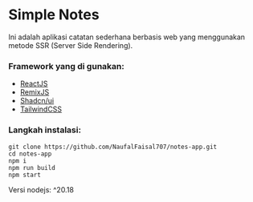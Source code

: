 # Simple Notes

Ini adalah aplikasi catatan sederhana berbasis web yang menggunakan metode SSR (Server Side Rendering).

### Framework yang di gunakan:

- [ReactJS](https://react.dev/)
- [RemixJS](https://remix.run/)
- [Shadcn/ui](https://ui.shadcn.com/)
- [TailwindCSS](https://tailwindcss.com/)

### Langkah instalasi:

```
git clone https://github.com/NaufalFaisal707/notes-app.git
cd notes-app
npm i
npm run build
npm start
```

Versi nodejs: ^20.18
